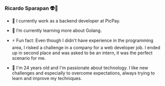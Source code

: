 ### Ricardo Sparapan :alien:👋


- 🔭 I currently work as a backend developer at PicPay. 

- 🌱 I’m currently learning more about Golang.

- ⚡ Fun fact: Even though I didn't have experience in the programming area, I risked a challenge in a company for a web developer job. I ended up in second place and was asked to be an intern, it was the perfect scenario for me. 

- :memo: I'm 24 years old and I'm passionate about technology. I like new challenges and especially to overcome expectations, always trying to learn and improve my techniques.


